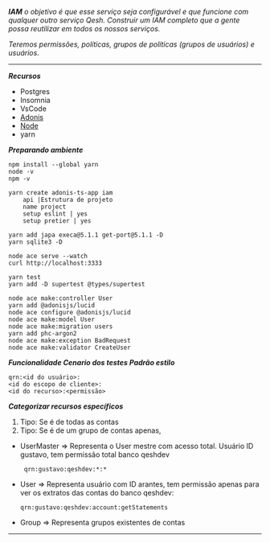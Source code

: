 **_IAM_** _o objetivo é que esse serviço seja configurável e que funcione com qualquer outro serviço Qesh. Construir um IAM completo que a gente possa reutilizar em todos os nossos serviços._

_Teremos permissões, políticas, grupos de políticas (grupos de usuários) e usuários._

---

**_Recursos_**

- Postgres
- Insomnia
- VsCode
- [Adonis](https://blog.rocketseat.com.br/adonis-auth-jwt-api-rest/)
- [Node](https://medium.com/desenvolvimento-com-node-js/come%C3%A7ando-a-desenvolver-com-o-node-js-74b70af01a0d)
- yarn

**_Preparando ambiente_**

    npm install --global yarn
    node -v
    npm -v

    yarn create adonis-ts-app iam
        api |Estrutura de projeto
        name project
        setup eslint | yes
        setup pretier | yes

    yarn add japa execa@5.1.1 get-port@5.1.1 -D
    yarn sqlite3 -D

    node ace serve --watch
    curl http://localhost:3333

    yarn test
    yarn add -D supertest @types/supertest

    node ace make:controller User
    yarn add @adonisjs/lucid
    node ace configure @adonisjs/lucid
    node ace make:model User
    node ace make:migration users
    yarn add phc-argon2
    node ace make:exception BadRequest
    node ace make:validator CreateUser

**_*Funcionalidade Cenario dos testes Padrão estilo*_**

    qrn:<id do usuário>:
    <id do escopo de cliente>:
    <id do recurso>:<permissão>

**_Categorizar recursos específicos_**

1. Tipo: Se é de todas as contas
2. Tipo: Se é de um grupo de contas apenas,

- UserMaster => Representa o User mestre com acesso total. Usuário ID gustavo, tem permissão total banco qeshdev

       qrn:gustavo:qeshdev:*:*

- User => Representa usuário com ID arantes, tem permissão apenas para ver os extratos das contas do banco qeshdev:

      qrn:gustavo:qeshdev:account:getStatements

- Group => Representa grupos existentes de contas

---
